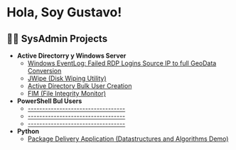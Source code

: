 <h1>Hola, Soy Gustavo! 

<h2>👨‍💻 SysAdmin Projects</h2>

- <b>Active Directorry y Windows Server</b>
  - [Windows EventLog: Failed RDP Logins Source IP to full GeoData Conversion](https://github.com/FedeBarone)
  - [JWipe (Disk Wiping Utility)](https://github.com/FedeBarone)
  - [Active Directory Bulk User Creation](https://github.com/FedeBarone)
  - [FIM (File Integrity Monitor)](https://github.com/FedeBarone)
- <b>PowerShell Bul Users</b>
  - [----------------------------------](https://github.com/FedeBarone)
  - [----------------------------------](https://github.com/FedeBarone)
  - [----------------------------------](https://github.com/FedeBarone)
- <b>Python</b>
  - [Package Delivery Application (Datastructures and Algorithms Demo)](https://github.com/FedeBarone)

<!--
**GusBarone/GusBarone** is a ✨ _special_ ✨ repository because its `README.md` (this file) appears on your GitHub profile.

Here are some ideas to get you started:

- 🔭 I’m currently working on ...
- 🌱 I’m currently learning ...
- 👯 I’m looking to collaborate on ...
- 🤔 I’m looking for help with ...
- 💬 Ask me about ...
- 📫 How to reach me: ...
- 😄 Pronouns: ...
- ⚡ Fun fact: ...
-->
